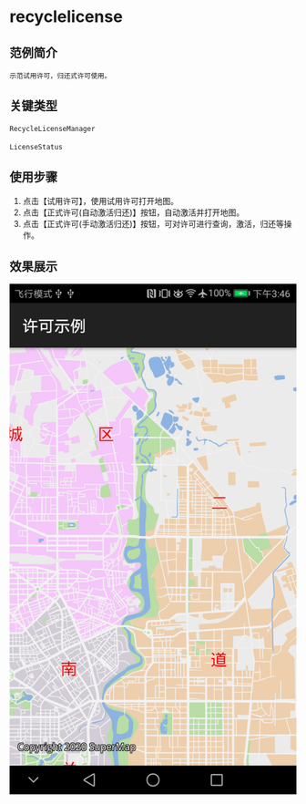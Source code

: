# recyclelicense

## 范例简介
	示范试用许可，归还式许可使用。


## 关键类型
	RecycleLicenseManager
	
	LicenseStatus

		

## 使用步骤
1. 点击【试用许可】，使用试用许可打开地图。
2. 点击【正式许可(自动激活归还)】按钮，自动激活并打开地图。
3. 点击【正式许可(手动激活归还)】按钮，可对许可进行查询，激活，归还等操作。
## 效果展示


![image](recyclelicense2.png)
